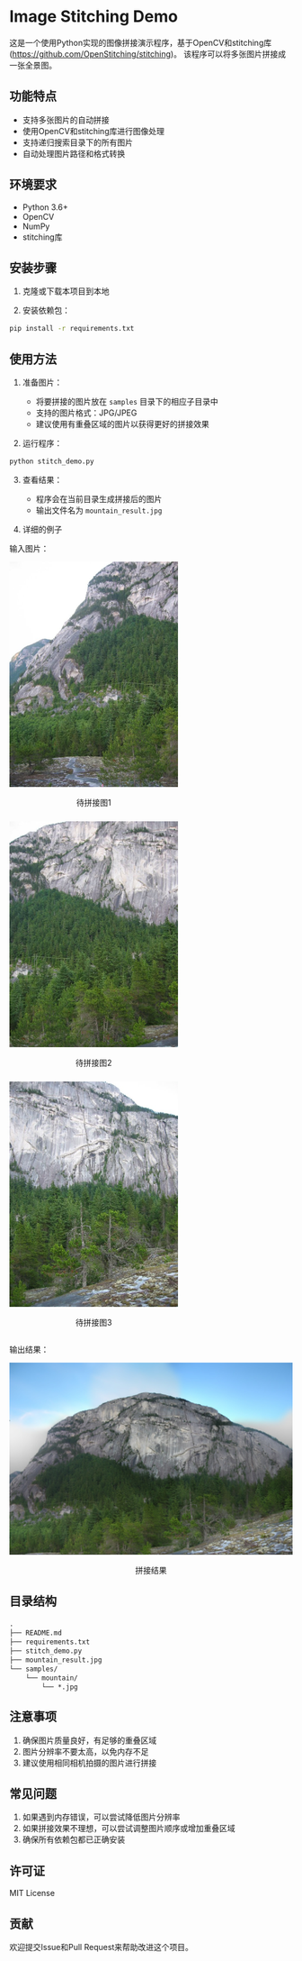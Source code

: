 # Image Stitching Demo

这是一个使用Python实现的图像拼接演示程序，基于OpenCV和stitching库(https://github.com/OpenStitching/stitching)。
该程序可以将多张图片拼接成一张全景图。

## 功能特点

- 支持多张图片的自动拼接
- 使用OpenCV和stitching库进行图像处理
- 支持递归搜索目录下的所有图片
- 自动处理图片路径和格式转换

## 环境要求

- Python 3.6+
- OpenCV
- NumPy
- stitching库

## 安装步骤

1. 克隆或下载本项目到本地

2. 安装依赖包：
```bash
pip install -r requirements.txt
```

## 使用方法

1. 准备图片：
   - 将要拼接的图片放在 `samples` 目录下的相应子目录中
   - 支持的图片格式：JPG/JPEG
   - 建议使用有重叠区域的图片以获得更好的拼接效果

2. 运行程序：
```bash
python stitch_demo.py
```

3. 查看结果：
   - 程序会在当前目录生成拼接后的图片
   - 输出文件名为 `mountain_result.jpg`

4. 详细的例子

输入图片：
<div style="display: flex; flex-wrap: wrap; gap: 10px;">
    <div>
        <img src="./samples/mountain/100-0023_img.jpg" width="300" alt="待拼接图1">
        <p style="text-align: center;">待拼接图1</p>
    </div>
    <div>
        <img src="./samples/mountain/100-0024_img.jpg" width="300" alt="待拼接图2">
        <p style="text-align: center;">待拼接图2</p>
    </div>
    <div>
        <img src="./samples/mountain/100-0025_img.jpg" width="300" alt="待拼接图3">
        <p style="text-align: center;">待拼接图3</p>
    </div>
</div>

输出结果：
<div style="text-align: center;">
    <img src="./mountain_result.jpg" width="600" alt="拼接结果">
    <p>拼接结果</p>
</div>

## 目录结构

```
.
├── README.md
├── requirements.txt
├── stitch_demo.py
├── mountain_result.jpg
└── samples/
    └── mountain/
        └── *.jpg
```

## 注意事项

1. 确保图片质量良好，有足够的重叠区域
2. 图片分辨率不要太高，以免内存不足
3. 建议使用相同相机拍摄的图片进行拼接

## 常见问题

1. 如果遇到内存错误，可以尝试降低图片分辨率
2. 如果拼接效果不理想，可以尝试调整图片顺序或增加重叠区域
3. 确保所有依赖包都已正确安装

## 许可证

MIT License

## 贡献

欢迎提交Issue和Pull Request来帮助改进这个项目。
